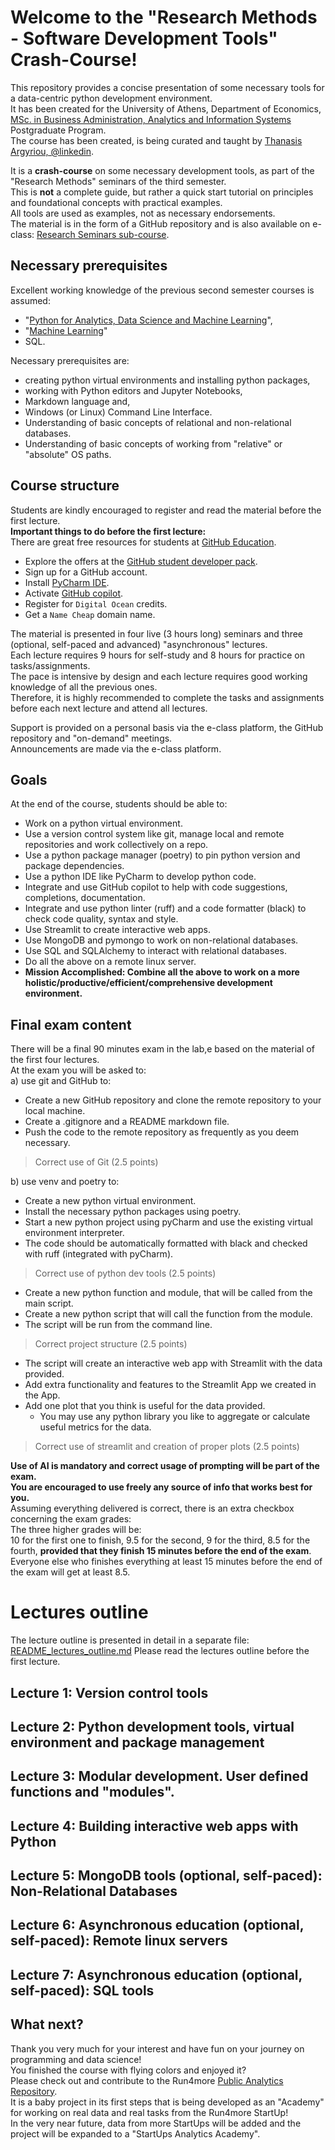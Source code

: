 # Welcome to the "Research Methods - Software Development Tools" Crash-Course!

This repository provides a concise presentation of some necessary tools for a data-centric python development environment.  
It has been created for the University of Athens, Department of Economics, [MSc. in Business Administration, Analytics and Information Systems](https://bis-analytics.econ.uoa.gr/) Postgraduate Program.  
The course has been created, is being curated and taught by [Thanasis Argyriou, @linkedin](https://www.linkedin.com/in/thanasis-argyriou-06155a94/).  

It is a **crash-course** on some necessary development tools, as part of the "Research Methods" seminars of the third semester.    
This is **not** a complete guide, but rather a quick start tutorial on principles and foundational concepts with practical examples.  
All tools are used as examples, not as necessary endorsements.    
The material is in the form of a GitHub repository and is also available on e-class: [Research Seminars sub-course](https://eclass.uoa.gr/courses/ECON875/).  

## Necessary prerequisites
Excellent working knowledge of the previous second semester courses is assumed:   
* "[Python for Analytics, Data Science and Machine Learning](https://eclass.uoa.gr/courses/ECON537/)",
* "[Machine Learning](https://eclass.uoa.gr/courses/ECON608/)"
* SQL.

Necessary prerequisites are:
* creating python virtual environments and installing python packages, 
* working with Python editors and Jupyter Notebooks, 
* Markdown language and,
* Windows (or Linux) Command Line Interface.  
* Understanding of basic concepts of relational and non-relational databases.
* Understanding of basic concepts of working from "relative" or "absolute" OS paths.

## Course structure
Students are kindly encouraged to register and read the material before the first lecture.  
**Important things to do before the first lecture:**   
There are great free resources for students at [GitHub Education](https://education.GitHub.com/).  
* Explore the offers at the [GitHub student developer pack](https://education.GitHub.com/pack).    
* Sign up for a GitHub account.  
* Install [PyCharm IDE](https://www.jetbrains.com/pycharm/).  
* Activate [GitHub copilot](https://github.com/features/copilot/).  
* Register for `Digital Ocean` credits.
* Get a `Name Cheap` domain name.   

The material is presented in four live (3 hours long) seminars and three (optional, self-paced and advanced) "asynchronous" lectures.     
Each lecture requires 9 hours for self-study and 8 hours for practice on tasks/assignments.   
The pace is intensive by design and each lecture requires good working knowledge of all the previous ones.    
Therefore, it is highly recommended to complete the tasks and assignments before each next lecture and attend all lectures.  

Support is provided on a personal basis via the e-class platform, the GitHub repository and "on-demand" meetings.    
Announcements are made via the e-class platform.

## Goals  
At the end of the course, students should be able to:
* Work on a python virtual environment.
* Use a version control system like git, manage local and remote repositories and work collectively on a repo.
* Use a python package manager (poetry) to pin python version and package dependencies.
* Use a python IDE like PyCharm to develop python code.
* Integrate and use GitHub copilot to help with code suggestions, completions, documentation.
* Integrate and use python linter (ruff) and a code formatter (black) to check code quality, syntax and style.
* Use Streamlit to create interactive web apps.
* Use MongoDB and pymongo to work on non-relational databases.
* Use SQL and SQLAlchemy to interact with relational databases.
* Do all the above on a remote linux server.
* **Mission Accomplished: Combine all the above to work on a more holistic/productive/efficient/comprehensive development environment.**

## Final exam content
There will be a final 90 minutes exam in the lab,e based on the material of the first four lectures.  
At the exam you will be asked to:  
a) use git and GitHub to:
* Create a new GitHub repository and clone the remote repository to your local machine. 
* Create a .gitignore and a README markdown file.
* Push the code to the remote repository as frequently as you deem necessary.  
> Correct use of Git (2.5 points)  

b) use venv and poetry to:
* Create a new python virtual environment.  
* Install the necessary python packages using poetry.
* Start a new python project using pyCharm and use the existing virtual environment interpreter.
* The code should be automatically formatted with black and checked with ruff (integrated with pyCharm).  
> Correct use of python dev tools (2.5 points)  

* Create a new python function and module, that will be called from the main script.
* Create a new python script that will call the function from the module.
* The script will be run from the command line.  
> Correct project structure (2.5 points)  

* The script will create an interactive web app with Streamlit with the data provided.  
* Add extra functionality and features to the Streamlit App we created in the App.
* Add one plot that you think is useful for the data provided.   
  * You may use any python library you like to aggregate or calculate useful metrics for the data.
> Correct use of streamlit and creation of proper plots (2.5 points)  

**Use of AI is mandatory and correct usage of prompting will be part of the exam.**   
**You are encouraged to use freely any source of info that works best for you.**   
Assuming everything delivered is correct, there is an extra checkbox concerning the exam grades:   
The three higher grades will be:   
10 for the first one to finish, 9.5 for the second, 9 for the third, 8.5 for the fourth, **provided that they finish 15 minutes before the end of the exam**.     
Everyone else who finishes everything at least 15 minutes before the end of the exam will get at least 8.5.

# Lectures outline
The lecture outline is presented in detail in a separate file: [README_lectures_outline.md]()
Please read the lectures outline before the first lecture.

## Lecture 1: Version control tools

## Lecture 2: Python development tools, virtual environment and package management

## Lecture 3: Modular development. User defined functions and "modules".

## Lecture 4: Building interactive web apps with Python

## Lecture 5: MongoDB tools (optional, self-paced): Non-Relational Databases

## Lecture 6: Asynchronous education (optional, self-paced): Remote linux servers

## Lecture 7: Asynchronous education (optional, self-paced): SQL tools

## What next?
Thank you very much for your interest and have fun on your journey on programming and data science!    
You finished the course with flying colors and enjoyed it?   
Please check out and contribute to the Run4more [Public Analytics Repository](https://github.com/argythana/r4m_public_demo).    
It is a baby project in its first steps that is being developed as an "Academy" for working on real data and real tasks from the Run4more StartUp!  
In the very near future, data from more StartUps will be added and the project will be expanded to a "StartUps Analytics Academy".
